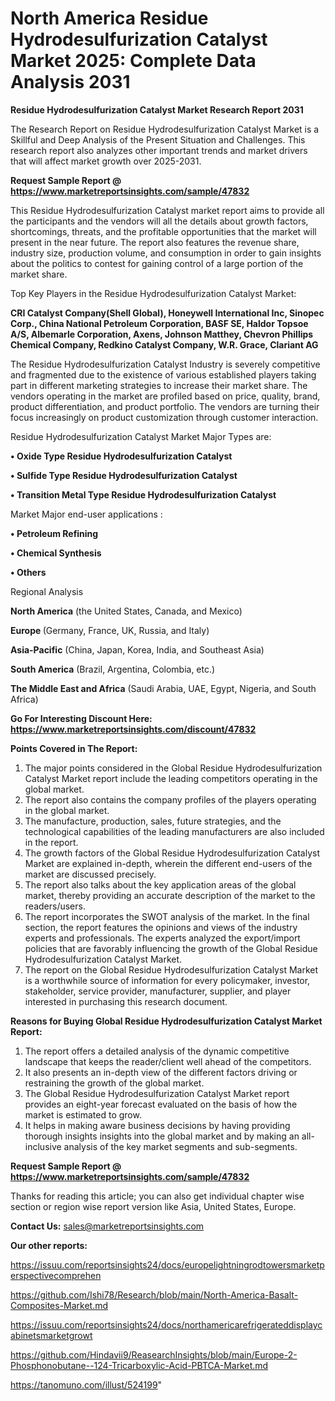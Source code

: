 # North America Residue Hydrodesulfurization Catalyst Market 2025: Complete Data Analysis 2031

<strong>Residue Hydrodesulfurization Catalyst Market Research Report 2031</strong>

The Research Report on Residue Hydrodesulfurization Catalyst Market is a Skillful and Deep Analysis of the Present Situation and Challenges. This research report also analyzes other important trends and market drivers that will affect market growth over 2025-2031.

<strong>Request Sample Report @ <a href=https://www.marketreportsinsights.com/sample/47832>https://www.marketreportsinsights.com/sample/47832</a></strong>

This Residue Hydrodesulfurization Catalyst market report aims to provide all the participants and the vendors will all the details about growth factors, shortcomings, threats, and the profitable opportunities that the market will present in the near future. The report also features the revenue share, industry size, production volume, and consumption in order to gain insights about the politics to contest for gaining control of a large portion of the market share.

Top Key Players in the Residue Hydrodesulfurization Catalyst Market:

<strong>CRI Catalyst Company(Shell Global), Honeywell International Inc, Sinopec Corp., China National Petroleum Corporation, BASF SE, Haldor Topsoe A/S, Albemarle Corporation, Axens, Johnson Matthey, Chevron Phillips Chemical Company, Redkino Catalyst Company, W.R. Grace, Clariant AG</strong>

The Residue Hydrodesulfurization Catalyst Industry is severely competitive and fragmented due to the existence of various established players taking part in different marketing strategies to increase their market share. The vendors operating in the market are profiled based on price, quality, brand, product differentiation, and product portfolio. The vendors are turning their focus increasingly on product customization through customer interaction.

Residue Hydrodesulfurization Catalyst Market Major Types are:

<strong>•  Oxide Type Residue Hydrodesulfurization Catalyst

•  Sulfide Type Residue Hydrodesulfurization Catalyst

•  Transition Metal Type Residue Hydrodesulfurization Catalyst</strong>

Market Major end-user applications :

<strong>•  Petroleum Refining

•  Chemical Synthesis

•  Others</strong>

Regional Analysis

</u><strong><b>North America</b></strong> (the United States, Canada, and Mexico)

<strong><b>Europe </b></strong>(Germany, France, UK, Russia, and Italy)

<strong><b>Asia-Pacific</b></strong> (China, Japan, Korea, India, and Southeast Asia)

<strong><b>South America</b></strong> (Brazil, Argentina, Colombia, etc.)

<strong><b>The Middle East and Africa</b></strong> (Saudi Arabia, UAE, Egypt, Nigeria, and South Africa)

<strong>Go For Interesting Discount Here: <a href=https://www.marketreportsinsights.com/discount/47832>https://www.marketreportsinsights.com/discount/47832</a></strong>

<strong>Points Covered in The Report:</strong>
<ol>
  <li>The major points considered in the Global Residue Hydrodesulfurization Catalyst Market report include the leading competitors operating in the global market.</li>
  <li>The report also contains the company profiles of the players operating in the global market.</li>
  <li>The manufacture, production, sales, future strategies, and the technological capabilities of the leading manufacturers are also included in the report.</li>
  <li>The growth factors of the Global Residue Hydrodesulfurization Catalyst Market are explained in-depth, wherein the different end-users of the market are discussed precisely.</li>
  <li>The report also talks about the key application areas of the global market, thereby providing an accurate description of the market to the readers/users.</li>
  <li>The report incorporates the SWOT analysis of the market. In the final section, the report features the opinions and views of the industry experts and professionals. The experts analyzed the export/import policies that are favorably influencing the growth of the Global Residue Hydrodesulfurization Catalyst Market.</li>
  <li>The report on the Global Residue Hydrodesulfurization Catalyst Market is a worthwhile source of information for every policymaker, investor, stakeholder, service provider, manufacturer, supplier, and player interested in purchasing this research document.</li>
</ol>
<strong>Reasons for Buying Global Residue Hydrodesulfurization Catalyst Market Report:</strong>

<ol>
  <li>The report offers a detailed analysis of the dynamic competitive landscape that keeps the reader/client well ahead of the competitors.</li>
  <li>It also presents an in-depth view of the different factors driving or restraining the growth of the global market.</li>
  <li>The Global Residue Hydrodesulfurization Catalyst Market report provides an eight-year forecast evaluated on the basis of how the market is estimated to grow.</li>
  <li>It helps in making aware business decisions by having providing thorough insights insights into the global market and by making an all-inclusive analysis of the key market segments and sub-segments.</li>
</ol>
<strong>Request Sample Report @ <a href=https://www.marketreportsinsights.com/sample/47832>https://www.marketreportsinsights.com/sample/47832</a></strong>


Thanks for reading this article; you can also get individual chapter wise section or region wise report version like Asia, United States, Europe.

<strong>Contact Us:</strong>
sales@marketreportsinsights.com

<strong>Our other reports:</strong>

<a href=https://issuu.com/reportsinsights24/docs/europelightningrodtowersmarketperspectivecomprehen>https://issuu.com/reportsinsights24/docs/europelightningrodtowersmarketperspectivecomprehen</a>

<a href=https://github.com/Ishi78/Research/blob/main/North-America-Basalt-Composites-Market.md>https://github.com/Ishi78/Research/blob/main/North-America-Basalt-Composites-Market.md</a>

<a href=https://issuu.com/reportsinsights24/docs/northamericarefrigerateddisplaycabinetsmarketgrowt>https://issuu.com/reportsinsights24/docs/northamericarefrigerateddisplaycabinetsmarketgrowt</a>

<a href=https://github.com/Hindavii9/ReasearchInsights/blob/main/Europe-2-Phosphonobutane--124-Tricarboxylic-Acid-PBTCA-Market.md>https://github.com/Hindavii9/ReasearchInsights/blob/main/Europe-2-Phosphonobutane--124-Tricarboxylic-Acid-PBTCA-Market.md</a>

<a href=https://tanomuno.com/illust/524199>https://tanomuno.com/illust/524199</a>"
